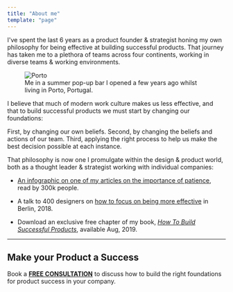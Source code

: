 ```yaml
---
title: "About me"
template: "page"
---
```


I've spent the last 6 years as a product founder & strategist honing my own philosophy for being effective at building successful products. That journey has taken me to a plethora of teams across four continents, working in diverse teams & working environments.

<figure class="" style="">
	<img src="/media/about-me-porto.jpg" alt="Porto">
	<figcaption>Me in a summer pop-up bar I opened a few years ago whilst living in Porto, Portugal.</figcaption>
</figure>

I believe that much of modern work culture makes us less effective, and that to build successful products we must start by changing our foundations:

First, by changing our own beliefs. Second, by changing the beliefs and actions of our team. Third, applying the right process to help us make the best decision possible at each instance.

That philosophy is now one I promulgate within the design & product world, both as a thought leader & strategist working with individual companies:

+ [An infographic on one of my articles on the importance of patience](https://www.youtube.com/watch?v=aZEmzrRz0oU), read by 300k people.

+ A talk to 400 designers on [how to focus on being more effective](https://www.youtube.com/watch?v=espOkcM94g4) in Berlin, 2018.

+ Download an exclusive free chapter of my book, [*How To Build Successful Products*](https://mailchi.mp/481d8ad40b87/howtobuildgreatproducts), available Aug, 2019.

---

## Make your Product a Success

Book a [**FREE CONSULTATION**](mailto:henry@scribeapp.co?Subject=Free%20Consultation) to discuss how to build the right foundations for product success in your company.
